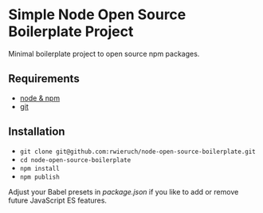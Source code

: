 # Simple Node Open Source Boilerplate Project

Minimal boilerplate project to open source npm packages.

## Requirements

* [node & npm](https://nodejs.org/en/)
* [git](https://www.robinwieruch.de/git-essential-commands/)

## Installation

* `git clone git@github.com:rwieruch/node-open-source-boilerplate.git`
* `cd node-open-source-boilerplate`
* `npm install`
* `npm publish`

Adjust your Babel presets in *package.json* if you like to add or remove future JavaScript ES features.
